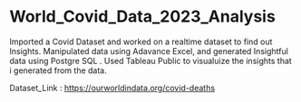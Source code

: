 # World_Covid_Data_2023_Analysis
Imported a Covid Dataset and worked on a realtime dataset to find out Insights. Manipulated data using Adavance Excel, and generated Insightful data using Postgre SQL . Used Tableau Public to visualuize the insights that i generated from the data.

Dataset_Link : https://ourworldindata.org/covid-deaths
